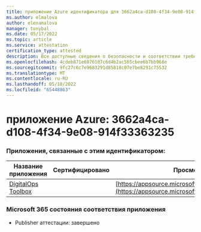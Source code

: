```yaml
---
title: приложение Azure идентификатора для 3662a4ca-d108-4f34-9e08-914f33363235
ms.author: elmalova
author: elenamalova
manager: tonybal
ms.date: 05/17/2022
ms.topic: article
ms.service: attestation
certification_type: attested
description: Все доступные сведения о безопасности и соответствии требованиям для 3662a4ca-d108-4f34-9e08-914f33363235.
ms.openlocfilehash: 4cdeb871e6076107c6d4b2ac565cbee6b7bb968e
ms.sourcegitcommit: 9fc27c6c7e9683291d85818c07e7be8291c75532
ms.translationtype: MT
ms.contentlocale: ru-RU
ms.lasthandoff: 05/18/2022
ms.locfileid: "65448863"
---
```

# <a name="azure-app-id-3662a4ca-d108-4f34-9e08-914f33363235"></a>приложение Azure: 3662a4ca-d108-4f34-9e08-914f33363235


### <a name="apps-associated-with-this-id"></a>Приложения, связанные с этим идентификатором:
| **Название приложения** | **Сертифицировано** | **Просмотр в AppSource** |
|--------------|---------------|-----------------------|
| [DigitalOps Toolbox](../forward/WA200003934.md) |  | [https://appsource.microsoft.com/product/office/WA200003934](https://appsource.microsoft.com/product/office/WA200003934) |

### <a name="microsoft-365-app-compliance-status"></a>Microsoft 365 состояния соответствия приложения
- Publisher аттестации: завершено
